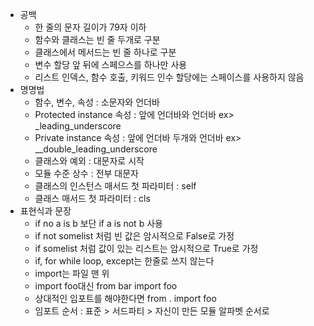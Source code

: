 - 공백
  - 한 줄의 문자 길이가 79자 이하
  - 함수와 클래스는 빈 줄 두개로 구분
  - 클래스에서 메서드는 빈 줄 하나로 구분
  - 변수 할당 앞 뒤에 스페으스를 하나만 사용
  - 리스트 인덱스, 함수 호출, 키워드 인수 할당에는 스페이스를 사용하지 않음
- 명명법
  - 함수, 변수, 속성 : 소문자와 언더바
  - Protected instance 속성 : 앞에 언더바와 언더바 ex> _leading_underscore
  - Private instance 속성 : 앞에 언더바 두개와 언더바 ex> __double_leading_underscore
  - 클래스와 예외 : 대문자로 시작
  - 모듈 수준 상수 : 전부 대문자
  - 클래스의 인스턴스 매서드 첫 파라미터 : self
  - 클래스 매서드 첫 파라미터 : cls
- 표현식과 문장
  - if no a is b 보단 if a is not b 사용
  - if not somelist 처럼 빈 값은 암시적으로 False로 가정
  - if somelist 처럼 값이 있는 리스트는 암시적으로 True로 가정
  - if, for while loop, except는 한줄로 쓰지 않는다
  - import는 파일 맨 위
  - import foo대신 from bar import foo
  - 상대적인 임포트를 해야한다면 from . import foo
  - 임포트 순서 : 표준 > 서드파티 > 자신이 만든 모듈  알파벳 순서로